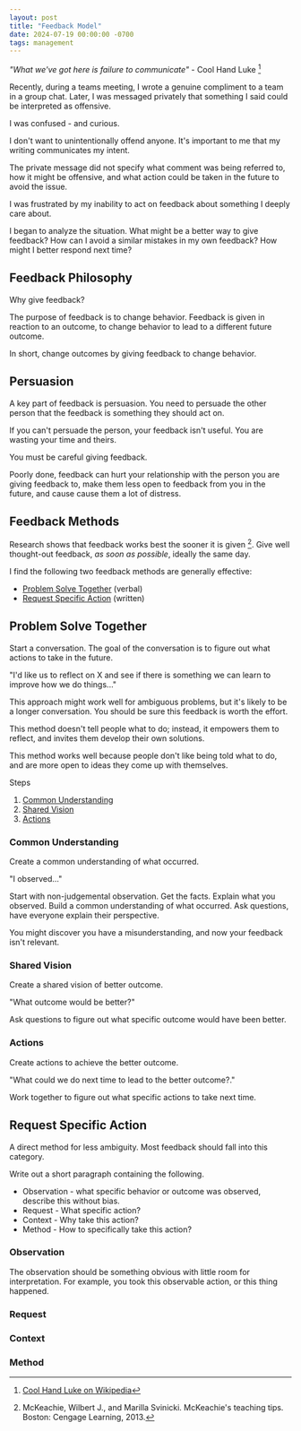 ```yaml
---
layout: post
title: "Feedback Model"
date: 2024-07-19 00:00:00 -0700
tags: management
---
```


_"What we've got here is failure to communicate"_ - Cool Hand Luke [^communicate-quote]

Recently, during a teams meeting, I wrote a genuine compliment to a team in a group chat. Later, I was messaged privately that something I said could be interpreted as offensive.

I was confused - and curious.

I don't want to unintentionally offend anyone. It's important to me that my writing communicates my intent.

The private message did not specify what comment was being referred to, how it might be offensive, and what action could be taken in the future to avoid the issue.

I was frustrated by my inability to act on feedback about something I deeply care about.

I began to analyze the situation. What might be a better way to give feedback? How can I avoid a similar mistakes in my own feedback? How might I better respond next time?


## Feedback Philosophy

Why give feedback?

The purpose of feedback is to change behavior. Feedback is given in reaction to an outcome, to change behavior to lead to a different future outcome.

In short, change outcomes by giving feedback to change behavior.

## Persuasion

A key part of feedback is persuasion. You need to persuade the other person that the feedback is something they should act on.

If you can't persuade the person, your feedback isn't useful. You are wasting your time and theirs.

You must be careful giving feedback.

Poorly done, feedback can hurt your relationship with the person you are giving feedback to, make them less open to feedback from you in the future, and cause cause them a lot of distress.

## Feedback Methods

Research shows that feedback works best the sooner it is given [^teaching-tips]. Give well thought-out feedback, _as soon as possible_, ideally the same day.

I find the following two feedback methods are generally effective:

- [Problem Solve Together](#problem-solve-together) (verbal)
- [Request Specific Action](#request-specific-action) (written)

## Problem Solve Together

Start a conversation. The goal of the conversation is to figure out what actions to take in the future.

"I'd like us to reflect on X and see if there is something we can learn to improve how we do things..."

This approach might work well for ambiguous problems, but it's likely to be a longer conversation. You should be sure this feedback is worth the effort.

This method doesn't tell people what to do; instead, it empowers them to reflect, and invites them develop their own solutions.

This method works well because people don't like being told what to do, and are more open to ideas they come up with themselves.

Steps

1. [Common Understanding](#common-understanding)
1. [Shared Vision](#shared-vision)
1. [Actions](#actions)

### Common Understanding

Create a common understanding of what occurred.

"I observed..."

Start with non-judgemental observation. Get the facts. Explain what you observed. Build a common understanding of what occurred. Ask questions, have everyone explain their perspective.

You might discover you have a misunderstanding, and now your feedback isn't relevant.

### Shared Vision

Create a shared vision of better outcome.

"What outcome would be better?"

Ask questions to figure out what specific outcome would have been better.

### Actions

Create actions to achieve the better outcome.

"What could we do next time to lead to the better outcome?."

Work together to figure out what specific actions to take next time.

## Request Specific Action

A direct method for less ambiguity. Most feedback should fall into this category.

Write out a short paragraph containing the following.

- Observation - what specific behavior or outcome was observed, describe this without bias.
- Request - What specific action?
- Context - Why take this action?
- Method - How to specifically take this action?

### Observation

The observation should be something obvious with little room for interpretation. For example, you took this observable action, or this thing happened.


### Request

### Context

### Method



[^communicate-quote]: [Cool Hand Luke on Wikipedia](https://en.wikipedia.org/wiki/Cool_Hand_Luke)

[^teaching-tips]: McKeachie, Wilbert J., and Marilla Svinicki. McKeachie's teaching tips. Boston: Cengage Learning, 2013.
